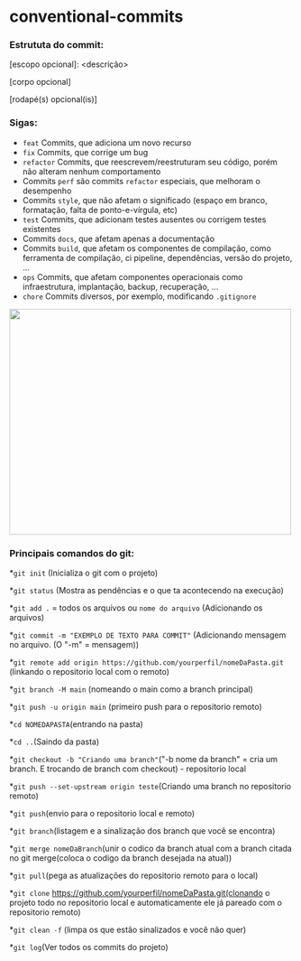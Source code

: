 # conventional-commits

### Estrututa do commit:

<tipo>[escopo opcional]: <descrição>
 
 [corpo opcional]
 
 [rodapé(s) opcional(is)] 


### Sigas:
  * `feat` Commits, que adiciona um novo recurso
  * `fix` Commits, que corrige um bug
  * `refactor` Commits, que reescrevem/reestruturam seu código, porém não alteram nenhum comportamento
  * Commits `perf` são commits `refactor` especiais, que melhoram o desempenho
  * Commits `style`, que não afetam o significado (espaço em branco, formatação, falta de ponto-e-vírgula, etc)
  * `test` Commits, que adicionam testes ausentes ou corrigem testes existentes
  * Commits `docs`, que afetam apenas a documentação
  * Commits `build`, que afetam os componentes de compilação, como ferramenta de compilação, ci pipeline, dependências, versão do projeto, ...
  * `ops` Commits, que afetam componentes operacionais como infraestrutura, implantação, backup, recuperação, ...
  * `chore` Commits diversos, por exemplo, modificando `.gitignore`

<img src="https://i.imgur.com/q5Iwfk0.png" width="500" height="400" />

### Principais comandos do git:
  *`git init` (Inicializa o git com o projeto)
 
  *`git status` (Mostra as pendências e o que ta acontecendo na execução)
 
  *`git add .` = todos os arquivos ou `nome do arquivo` (Adicionando os arquivos)
 
  *`git commit -m "EXEMPLO DE TEXTO PARA COMMIT"` (Adicionando mensagem no arquivo. (O "-m" = mensagem))
 
  *`git remote add origin https://github.com/yourperfil/nomeDaPasta.git` (linkando o repositorio local com o remoto)
 
  *`git branch -M main` (nomeando o main como a branch principal)
 
  *`git push -u origin main` (primeiro push para o repositorio remoto)
 
  *`cd NOMEDAPASTA`(entrando na pasta)
 
  *`cd ..`(Saindo da pasta)
 
  *`git checkout -b "Criando uma branch"`("-b nome da branch" = cria um branch. E trocando de branch com checkout) - repositorio local
 
  *`git push --set-upstream origin teste`(Criando uma branch no repositorio remoto)
 
  *`git push`(envio para o repositorio local e remoto)
 
  *`git branch`(listagem e a sinalização dos branch que você se encontra)
 
  *`git merge nomeDaBranch`(unir o codico da branch atual com a branch citada no git merge(coloca o codigo da branch desejada na atual))
 
  *`git pull`(pega as atualizações do repositorio remoto para o local)
 
  *`git clone` https://github.com/yourperfil/nomeDaPasta.git(clonando o projeto todo no repositorio local e automaticamente ele já pareado com o repositorio remoto)
 
  *`git clean -f` (limpa os que estão sinalizados e você não quer)
 
  *`git log`(Ver todos os commits do projeto)
